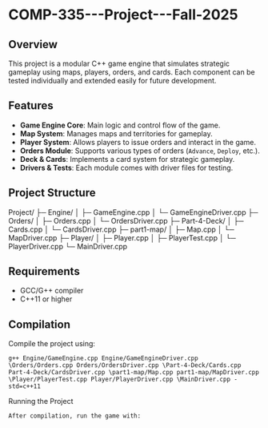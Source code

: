 # COMP-335---Project---Fall-2025

## Overview
This project is a modular C++ game engine that simulates strategic gameplay using maps, players, orders, and cards. Each component can be tested individually and extended easily for future development.

## Features
- **Game Engine Core**: Main logic and control flow of the game.
- **Map System**: Manages maps and territories for gameplay.
- **Player System**: Allows players to issue orders and interact in the game.
- **Orders Module**: Supports various types of orders (`Advance`, `Deploy`, etc.).
- **Deck & Cards**: Implements a card system for strategic gameplay.
- **Drivers & Tests**: Each module comes with driver files for testing.

## Project Structure
Project/
├─ Engine/
│   ├─ GameEngine.cpp
│   └─ GameEngineDriver.cpp
├─ Orders/
│   ├─ Orders.cpp
│   └─ OrdersDriver.cpp
├─ Part-4-Deck/
│   ├─ Cards.cpp
│   └─ CardsDriver.cpp
├─ part1-map/
│   ├─ Map.cpp
│   └─ MapDriver.cpp
├─ Player/
│   ├─ Player.cpp
│   ├─ PlayerTest.cpp
│   └─ PlayerDriver.cpp
└─ MainDriver.cpp

## Requirements
- GCC/G++ compiler
- C++11 or higher

## Compilation
Compile the project using:

```
g++ Engine/GameEngine.cpp Engine/GameEngineDriver.cpp \Orders/Orders.cpp Orders/OrdersDriver.cpp \Part-4-Deck/Cards.cpp Part-4-Deck/CardsDriver.cpp \part1-map/Map.cpp part1-map/MapDriver.cpp \Player/PlayerTest.cpp Player/PlayerDriver.cpp \MainDriver.cpp -std=c++11
```
Running the Project
```
After compilation, run the game with:
```
